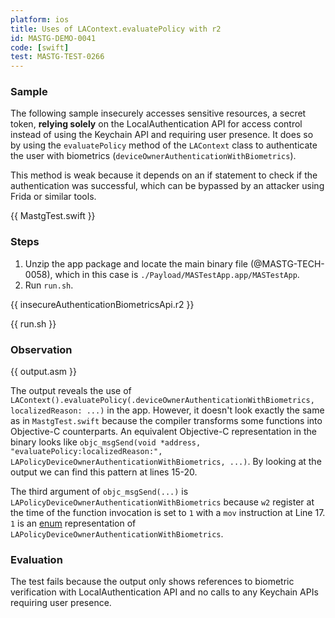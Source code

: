 ```yaml
---
platform: ios
title: Uses of LAContext.evaluatePolicy with r2
id: MASTG-DEMO-0041
code: [swift]
test: MASTG-TEST-0266
---
```


### Sample

The following sample insecurely accesses sensitive resources, a secret token, **relying solely** on the LocalAuthentication API for access control instead of using the Keychain API and requiring user presence. It does so by using the `evaluatePolicy` method of the `LAContext` class to authenticate the user with biometrics (`deviceOwnerAuthenticationWithBiometrics`).

This method is weak because it depends on an if statement to check if the authentication was successful, which can be bypassed by an attacker using Frida or similar tools.

{{ MastgTest.swift }}

### Steps

1. Unzip the app package and locate the main binary file (@MASTG-TECH-0058), which in this case is `./Payload/MASTestApp.app/MASTestApp`.
2. Run `run.sh`.

{{ insecureAuthenticationBiometricsApi.r2 }}

{{ run.sh }}

### Observation

{{ output.asm }}

The output reveals the use of `LAContext().evaluatePolicy(.deviceOwnerAuthenticationWithBiometrics, localizedReason: ...)` in the app. However, it doesn't look exactly the same as in `MastgTest.swift` because the compiler transforms some functions into Objective-C counterparts. An equivalent Objective-C representation in the binary looks like `objc_msgSend(void *address, "evaluatePolicy:localizedReason:", LAPolicyDeviceOwnerAuthenticationWithBiometrics, ...)`. By looking at the output we can find this pattern at lines 15-20.

The third argument of `objc_msgSend(...)` is `LAPolicyDeviceOwnerAuthenticationWithBiometrics` because `w2` register at the time of the function invocation is set to `1` with a `mov` instruction at Line 17. `1` is an [enum](https://developer.apple.com/documentation/localauthentication/lapolicy) representation of `LAPolicyDeviceOwnerAuthenticationWithBiometrics`.

### Evaluation

The test fails because the output only shows references to biometric verification with LocalAuthentication API and no calls to any Keychain APIs requiring user presence.
